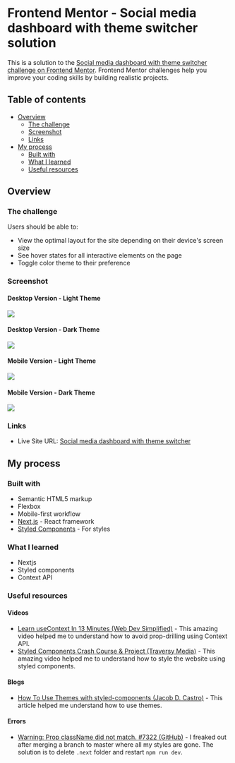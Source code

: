 # Frontend Mentor - Social media dashboard with theme switcher solution

This is a solution to the [Social media dashboard with theme switcher challenge on Frontend Mentor](https://www.frontendmentor.io/challenges/social-media-dashboard-with-theme-switcher-6oY8ozp_H). Frontend Mentor challenges help you improve your coding skills by building realistic projects. 

## Table of contents

- [Overview](#overview)
  - [The challenge](#the-challenge)
  - [Screenshot](#screenshot)
  - [Links](#links)
- [My process](#my-process)
  - [Built with](#built-with)
  - [What I learned](#what-i-learned)
  - [Useful resources](#useful-resource)

## Overview

### The challenge

Users should be able to:

- View the optimal layout for the site depending on their device's screen size
- See hover states for all interactive elements on the page
- Toggle color theme to their preference

### Screenshot

#### Desktop Version - Light Theme
![](./public/screenshot_desktop_light.png)

#### Desktop Version - Dark Theme
![](./public/screenshot_desktop_dark.png)

#### Mobile Version - Light Theme
![](./public/screenshot_mobile_light.png)

#### Mobile Version - Dark Theme
![](./public/screenshot_mobile_dark.png)

### Links

- Live Site URL: [Social media dashboard with theme switcher](https://fem-social-media-dashboard-with-theme-switcher-master.vercel.app/)

## My process

### Built with

- Semantic HTML5 markup
- Flexbox
- Mobile-first workflow
- [Next.js](https://nextjs.org/) - React framework
- [Styled Components](https://styled-components.com/) - For styles

### What I learned

- Nextjs
- Styled components
- Context API

### Useful resources

#### Videos
- [Learn useContext In 13 Minutes  (Web Dev Simplified)](https://www.youtube.com/watch?v=5LrDIWkK_Bc) - This amazing video helped me to understand how to avoid prop-drilling using Context API.
- [Styled Components Crash Course & Project (Traversy Media)](https://www.youtube.com/watch?v=02zO0hZmwnw) - This amazing video helped me to understand how to style the website using styled components.

#### Blogs
- [How To Use Themes with styled-components (Jacob D. Castro)](https://jacobdcastro.com/tutorials/how-to-use-themes-with-styled-components) - This article helped me understand how to use themes.

#### Errors
- [Warning: Prop className did not match. #7322 (GitHub)](https://github.com/vercel/next.js/issues/7322) - I freaked out after merging a branch to master where all my styles are gone. The solution is to delete `.next` folder and restart `npm run dev`.
